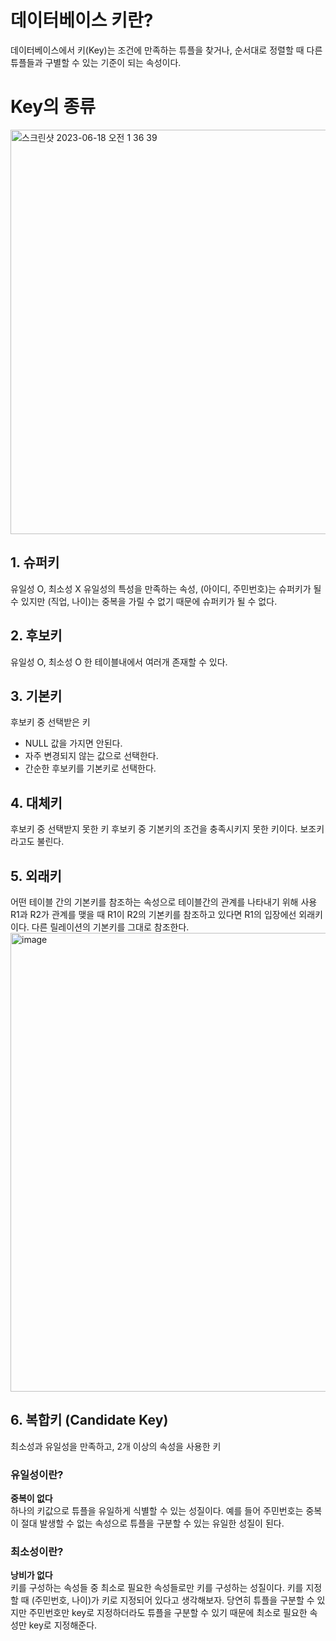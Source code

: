 # 데이터베이스 키란?
데이터베이스에서 키(Key)는 조건에 만족하는 튜플을 찾거나, 순서대로 정렬할 때 다른 튜플들과 구별할 수 있는 기준이 되는 속성이다.

# Key의 종류
<img width="647" alt="스크린샷 2023-06-18 오전 1 36 39" src="https://github.com/amazinguss/cs_study/assets/57309311/15a59841-d959-490b-9113-136fc8c8a8bc">

## 1. 슈퍼키
유일성 O, 최소성 X
유일성의 특성을 만족하는 속성, (아이디, 주민번호)는 슈퍼키가 될 수 있지만 (직업, 나이)는 중복을 가릴 수 없기 때문에 슈퍼키가 될 수 없다.
## 2. 후보키
유일성 O, 최소성 O
한 테이블내에서 여러개 존재할 수 있다.
## 3. 기본키
후보키 중 선택받은 키
- NULL 값을 가지면 안된다.
- 자주 변경되지 않는 값으로 선택한다.
- 간순한 후보키를 기본키로 선택한다.
## 4. 대체키
후보키 중 선택받지 못한 키
후보키 중 기본키의 조건을 충족시키지 못한 키이다.
보조키라고도 불린다.
## 5. 외래키
어떤 테이블 간의 기본키를 참조하는 속성으로 테이블간의 관계를 나타내기 위해 사용
R1과 R2가 관계를 맺을 때 R1이 R2의 기본키를 참조하고 있다면 R1의 입장에선 외래키이다.
다른 릴레이션의 기본키를 그대로 참조한다.
<img width="734" alt="image" src="https://github.com/amazinguss/cs_study/assets/57309311/e34a4c4d-487e-4013-bd75-e96d9c64467d">

## 6. 복합키 (Candidate Key)
최소성과 유일성을 만족하고, 2개 이상의 속성을 사용한 키


### 유일성이란?
**중복이 없다** </br>
하나의 키값으로 튜플을 유일하게 식별할 수 있는 성질이다. 예를 들어 주민번호는 중복이 절대 발생할 수 없는 속성으로 튜플을 구분할 수 있는 유일한 성질이 된다.
### 최소성이란?
**낭비가 없다** </br>
키를 구성하는 속성들 중 최소로 필요한 속성들로만 키를 구성하는 성질이다. 키를 지정할 때 (주민번호, 나이)가 키로 지정되어 있다고 생각해보자. 당연히 튜플을 구분할 수 있지만
주민번호만 key로 지정하더라도 튜플을 구분할 수 있기 때문에 최소로 필요한 속성만 key로 지정해준다.

